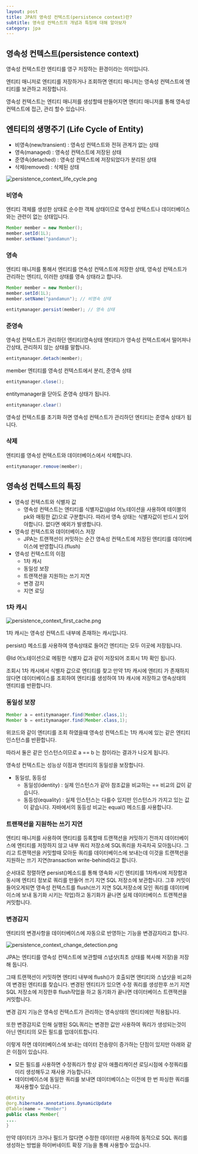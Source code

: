 ```yaml
---
layout: post
title: JPA의 영속성 컨텍스트(persistence context)란?
subtitle: 영속성 컨텍스트의 개념과 특징에 대해 알아보자
category: jpa
---
```



## 영속성 컨텍스트(persistence context)

영속성 컨텍스트란 엔티티를 영구 저장하는 환경이라는 의미입니다.

엔티티 매니저로 엔티티를 저장하거나 조회하면 엔티티 매니저는 영속성 컨텍스트에 엔티티를 보관하고 저장합니다.

영속성 컨텍스트는 엔티티 매니저를 생성할때 만들어지면 엔티티 매니저를 통해 영속성 컨텍스트에 접근, 관리 할수 있습니다.

## 엔티티의 생명주기 (Life Cycle of Entity)

- 비영속(new/transient) : 영속성 컨텍스트와 전혀 관계가 없는 상태
- 영속(managed) : 영속성 컨텍스트에 저장된 상태
- 준영속(detached) : 영속성 컨텍스트에 저장되었다가 분리된 상태
- 삭제(removed) : 삭제된 상태


![persistence_context_life_cycle.png](/img/post/persistence_context_life_cycle.png)

### 비영속

엔티티 객체를 생성한 상태로 순수한 객체 상태이므로 영속성 컨텍스트나 데이터베이스와는 관련이 없는 상태입니다.


```java
Member member = new Member();
member.setId(1L);
member.setName("pandamun");
```


### 영속

엔티티 매니저를 통해서 엔티티를 연속성 컨텍스트에 저장한 상태, 영속성 컨텍스트가 관리하는 엔티티, 이러한 상태를 영속 상태라고 합니다.


```java
Member member = new Member();
member.setId(1L);
member.setName("pandamun"); // 비영속 상태

entitymanager.persist(member); // 영속 상태
```


### 준영속

 영속성 컨텍스트가 관리하던 엔티티(영속상태 엔티티)가 영속성 컨텍스트에서 떨어져나간상태, 관리하지 않는 상태를 말합니다.


```java
entitymanager.detach(member);
```


member 엔티티를 영속성 컨텍스트에서 분리, 준영속 상태


```java
entitymanager.close();
```


entitymanager을 닫아도 준영속 상태가 됩니다.


```java
entitymanager.clear()
```


영속성 컨텍스트를 초기화 하면 영속성 컨텍스트가 관리하던 엔티티는 준영속 상태가 됩니다.

### 삭제

엔티티를 영속성 컨텍스트와 데이터베이스에서 삭제합니다.


```java
entitymanager.remove(member);
```


## 영속성 컨텍스트의 특징

- 영속성 컨텍스트와 식별자 값
    - 영속성 컨텍스트는 엔티티를 식별자값(@Id 어노테이션을 사용하여 테이블의 pk와 매핑한 값)으로 구분합니다. 따라서 영속 상태는 식별자값이 반드시 있어야합니다. 없다면 예외가 발생합니다.
- 영속성 컨텍스트와 데이터베이스 저장
    - JPA는 트랜잭션이 커밋하는 순간 영속성 컨텍스트에 저장된 엔티티를 데이터베이스에 반영합니다.(flush)
- 영속성 컨텍스트의 이점
    - 1차 캐시
    - 동일성 보장
    - 트랜잭션을 지원하는 쓰기 지연
    - 변경 감지
    - 지연 로딩


### 1차 캐시

![persistence_context_first_cache.png](/img/post/persistence_context_first_cache.png)

1차 캐시는 영속성 컨텍스트 내부에 존재하는 캐시입니다.

persist() 메소드를 사용하여 영속상태로 들어간 엔티티는 모두 이곳에 저장됩니다.

@Id 어노테이션으로 메핑한 식별자 값과 같이 저장되어 조회시 1차 확인 됩니다.

조회시 1차 캐시에서 식별자 값으로 엔티티를 찾고 만약 1차 캐시에 엔티티 가 존재하지 않다면 데이터베이스를 조회하여 엔티티를 생성하여 1차 캐시에 저장하고 영속상태의 엔티티를 반환합니다.

### 동일성 보장


```java
Member a = entitymanager.find(Member.class,1);
Member b = entitymanager.find(Member.class,1);
```


위코드와 같이 엔티티를 조회 하였을떄 영속성 컨텍스트는 1차 캐시에 있는 같은 엔티티 인스턴스를 반환합니다.

따라서 둘은 같은 인스턴스이므로 a == b 는 참이라는 결과가 나오게 됩니다.

영속성 컨텍스트는 성능상 이점과 엔티티의 동일성을 보장합니다.

- 동일성, 동등성
    - 동일성(identity) : 실제 인스턴스가 같아 참조값을 비교하는 == 비교의 값이 같습니다.
    - 동등성(equality) : 실제 인스턴스는 다를수 있지만 인스턴스가 가지고 있는 값이 같습니다. 자바에서의 동등성 비교는 equal() 메소드를 사용합니다.

### 트랜잭션을 지원하는 쓰기 지연


엔티티 매니저를 사용하여 엔티티를 등록할때 트랜잭션을 커밋하기 전까지 데이터베이스에 엔티티를 저장하지 않고 내부 쿼리 저장소에 SQL쿼리을 차곡차곡 모아둡니다. 그리고 트랜잭션을 커밋할때 모아둔 쿼리를 데이터베이스에 보내는데 이것을 트랜잭션을 지원하는 쓰기 지연(transaction write-behind)라고 합니다.

순서대로 정렬하면 persist()메소드를 통해 영속화 시킨 엔티티를 1차캐시에 저장함과 동시에 엔티티 정보로 쿼리를 만들어 쓰기 지연 SQL 저장소에 보관합니다. 그후 커밋이 들어오게되면 영속성 컨텍스트를 flush(쓰기 지연 SQL저장소에 모인 쿼리를  데이터베이스에 보내 동기화 시키는 작업)하고 동기화가 끝나면 실제 데이터베이스 트랜젝션을 커밋합니다.

### 변경감지


엔티티의 변경사항을 데이터베이스에 자동으로 반영하는 기능을 변경감지라고 합니다.

![persistence_context_change_detection.png](/img/post/persistence_context_change_detection.png)

JPA는 엔티티를 영속성 컨텍스트에 보관할때 스냅샷(최초 상태를 복사해 저장)을 저장해 둡니다.

그때 트랜잭션이 커밋하면 엔티티 내부에 flush()가 호출되면 엔티티와 스냅샷을 비교하여 변경된 엔티티를 찾습니다. 변경된 엔티티가 있으면 수정 쿼리를 생성한후 쓰기 지연 SQL 저장소에 저장한후 flush작업을 하고 동기화가 끝나면 데이터베이스 트랜잭션을 커밋합니다.

변경 감지 기능은 영속성 컨텍스트가 관리하는 영속상태의 엔티티에만 적용됩니다.

또한 변경감지로 인해 실행된 SQL쿼리는 변경한 값만 사용하여 쿼리가 생성되는것이 아닌 엔티티의 모든 필드를 업데이트합니다.

이렇게 하면 데이터베이스에 보내는 데이터 전송량이 증가하는 단점이 있지만 아래와 같은 이점이 있습니다.

- 모든 필드를 사용하면 수정쿼리가 항상 같아 애플리캐이션 로딩시점에 수정쿼리를 미리 생성해두고 재사용 가능합니다.
- 데이터베이스에 동일한 쿼리를 보내면 데이터베이스는 이전에 한 번 파싱한 쿼리를 재사용할수 있습니다.


```java
@Entity
@org.hibernate.annotations.DynamicUpdate
@Table(name = "Member")
public class Member{
....
}
```


만약 데이터가 크거나 필드가 많다면 수정한 데이터만 사용하여 동적으로 SQL 쿼리를 생성하는 방법을 하이버네이트 확장 기능을 통해 사용할수 있습니다.
